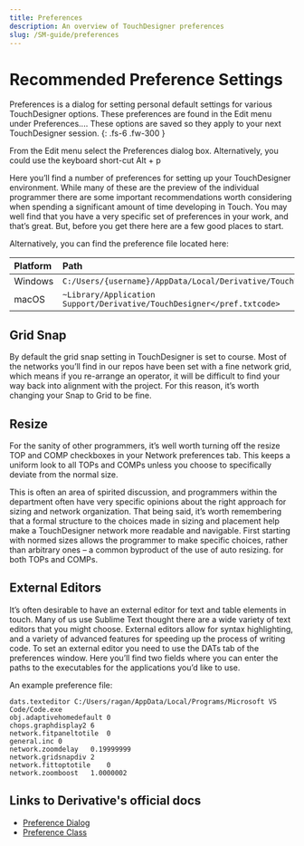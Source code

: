 ```yaml
---
title: Preferences
description: An overview of TouchDesigner preferences
slug: /SM-guide/preferences
---
```


# Recommended Preference Settings

Preferences is a dialog for setting personal default settings for various TouchDesigner options. These preferences are found in the Edit menu under Preferences.... These options are saved so they apply to your next TouchDesigner session. 
{: .fs-6 .fw-300 }

From the Edit menu select the Preferences dialog box. Alternatively, you could use the keyboard short-cut Alt + p

Here you’ll find a number of preferences for setting up your TouchDesigner environment. While many of these are the preview of the individual programmer there are some important recommendations worth considering when spending a significant amount of time developing in Touch. You may well find that you have a very specific set of preferences in your work, and that’s great. But, before you get there here are a few good places to start.

Alternatively, you can find the preference file located here:

Platform | Path |
:---      | :---  | 
Windows  | `C:/Users/{username}/AppData/Local/Derivative/TouchDesigner/pref.txt`
macOS    | `~Library/Application Support/Derivative/TouchDesigner</pref.txtcode>`

## Grid Snap
By default the grid snap setting in TouchDesigner is set to course. Most of the networks you’ll find in our repos have been set with a fine network grid, which means if you re-arrange an operator, it will be difficult to find your way back into alignment with the project. For this reason, it’s worth changing your Snap to Grid to be fine.

## Resize
For the sanity of other programmers, it’s well worth turning off the resize TOP and COMP checkboxes in your Network preferences tab. This keeps a uniform look to all TOPs and COMPs unless you choose to specifically deviate from the normal size.

This is often an area of spirited discussion, and programmers within the department often have very specific opinions about the right approach for sizing and network organization. That being said, it’s worth remembering that a formal structure to the choices made in sizing and placement help make a TouchDesigner network more readable and navigable. First starting with normed sizes allows the programmer to make specific choices, rather than arbitrary ones – a common byproduct of the use of auto resizing. for both TOPs and COMPs.

## External Editors
It’s often desirable to have an external editor for text and table elements in touch. Many of us use Sublime Text thought there are a wide variety of text editors that you might choose. External editors allow for syntax highlighting, and a variety of advanced features for speeding up the process of writing code. To set an external editor you need to use the DATs tab of the preferences window. Here you’ll find two fields where you can enter the paths to the executables for the applications you’d like to use.

An example preference file:

```
dats.texteditor	C:/Users/ragan/AppData/Local/Programs/Microsoft VS Code/Code.exe
obj.adaptivehomedefault	0
chops.graphdisplay2	6
network.fitpaneltotile	0
general.inc	0
network.zoomdelay	0.19999999
network.gridsnapdiv	2
network.fittoptotile	0
network.zoomboost	1.0000002
```

## Links to Derivative's official docs
* [Preference Dialog]
* [Preference Class]

<!-- links -->
[Preference Dialog]: https://docs.derivative.ca/Dialogs:Preferences_Dialog
[Preference Class]:https://docs.derivative.ca/Preferences_Class